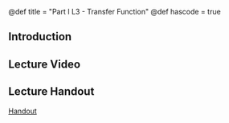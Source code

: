@def title = "Part I L3 - Transfer Function"
@def hascode = true

## Introduction

## Lecture Video

## Lecture Handout
[Handout](/part_i/ME417_-_Controls_-_Part_I_Lecture_3_Laplace_Transfer_Function.pdf)